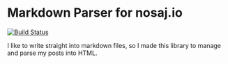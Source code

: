 # Markdown Parser for nosaj.io

[![Build Status](https://travis-ci.org/nosajio/nosaj-markdown-parser.svg?branch=master)](https://travis-ci.org/nosajio/nosaj-markdown-parser)

I like to write straight into markdown files, so I made this library to manage and parse my posts into HTML. 